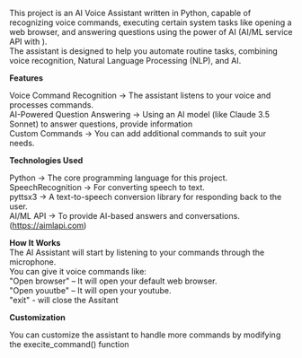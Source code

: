 This project is an AI Voice Assistant written in Python, capable of recognizing voice commands, executing certain system tasks like opening a web browser, and answering questions using the power of AI (AI/ML service API with ).  
The assistant is designed to help you automate routine tasks, combining voice recognition, Natural Language Processing (NLP), and AI.  

**Features**  

Voice Command Recognition -> The assistant listens to your voice and processes commands.  
AI-Powered Question Answering -> Using an AI model (like Claude 3.5 Sonnet) to answer questions, provide information  
Custom Commands -> You can add additional commands to suit your needs.  

**Technologies Used**  

Python -> The core programming language for this project.  
SpeechRecognition -> For converting speech to text.  
pyttsx3 -> A text-to-speech conversion library for responding back to the user.  
AI/ML API -> To provide AI-based answers and conversations. (https://aimlapi.com)  

**How It Works**  
The AI Assistant will start by listening to your commands through the microphone.  
You can give it voice commands like:  
  "Open browser" – It will open your default web browser.  
  "Open youutbe" – It will open your youtube.  
  "exit" - will close the Assitant  

**Customization**  

You can customize the assistant to handle more commands by modifying the execite_command() function  

  
